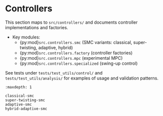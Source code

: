 # Controllers

This section maps to `src/controllers/` and documents controller implementations and factories.

- Key modules:
  - {py:mod}`src.controllers.smc` (SMC variants: classical, super-twisting, adaptive, hybrid)
  - {py:mod}`src.controllers.factory` (controller factories)
  - {py:mod}`src.controllers.mpc` (experimental MPC)
  - {py:mod}`src.controllers.specialized` (swing-up control)

See tests under `tests/test_utils/control/` and `tests/test_utils/analysis/` for examples of usage and validation patterns.

```{toctree}
:maxdepth: 1

classical-smc
super-twisting-smc
adaptive-smc
hybrid-adaptive-smc
```
